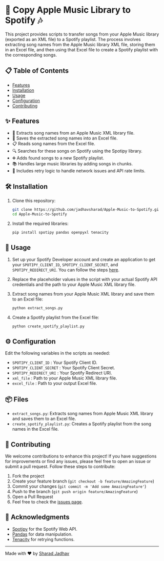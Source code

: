 # 🎵 Copy Apple Music Library to Spotify 🎶

This project provides scripts to transfer songs from your Apple Music library (exported as an XML file) to a Spotify playlist. The process involves extracting song names from the Apple Music library XML file, storing them in an Excel file, and then using that Excel file to create a Spotify playlist with the corresponding songs.

## 📋 Table of Contents
- [Features](#features)
- [Installation](#installation)
- [Usage](#usage)
- [Configuration](#configuration)
- [Contributing](#contributing)

## ✨ Features
- 📄 Extracts song names from an Apple Music XML library file.
- 💾 Saves the extracted song names into an Excel file.
- 📋 Reads song names from the Excel file.
- 🔍 Searches for these songs on Spotify using the Spotipy library.
- ➕ Adds found songs to a new Spotify playlist.
- 📚 Handles large music libraries by adding songs in chunks.
- 🔄 Includes retry logic to handle network issues and API rate limits.


## 🛠️ Installation
1. Clone this repository:
    ```bash
    git clone https://github.com/jadhavsharad/Apple-Music-to-Spotify.git
    cd Apple-Music-to-Spotify
    ```

2. Install the required libraries:
    ```bash
    pip install spotipy pandas openpyxl tenacity
    ```

## 🚀 Usage
1. Set up your Spotify Developer account and create an application to get your `SPOTIPY_CLIENT_ID`, `SPOTIPY_CLIENT_SECRET`, and `SPOTIPY_REDIRECT_URI`. You can follow the steps [here](https://developer.spotify.com/documentation/general/guides/authorization/app-settings/).

2. Replace the placeholder values in the script with your actual Spotify API credentials and the path to your Apple Music XML library file.

3. Extract song names from your Apple Music XML library and save them to an Excel file:
    ```bash
    python extract_songs.py
    ```

4. Create a Spotify playlist from the Excel file:
    ```bash
    python create_spotify_playlist.py
    ```

## ⚙️ Configuration
Edit the following variables in the scripts as needed:

- `SPOTIPY_CLIENT_ID` : Your Spotify Client ID.
- `SPOTIPY_CLIENT_SECRET` : Your Spotify Client Secret.
- `SPOTIPY_REDIRECT_URI` : Your Spotify Redirect URI.
- `xml_file` : Path to your Apple Music XML library file.
- `excel_file` : Path to your output Excel file.

## 📦 Files
- `extract_songs.py`: Extracts song names from Apple Music XML library and saves them to an Excel file.
- `create_spotify_playlist.py`: Creates a Spotify playlist from the song names in the Excel file.

## 🤝 Contributing
We welcome contributions to enhance this project! If you have suggestions for improvements or find any issues, please feel free to open an issue or submit a pull request. Follow these steps to contribute:

1. Fork the project
2. Create your feature branch (`git checkout -b feature/AmazingFeature`)
3. Commit your changes (`git commit -m 'Add some AmazingFeature'`)
4. Push to the branch (`git push origin feature/AmazingFeature`)
5. Open a Pull Request
6. Feel free to check the [issues page](https://github.com/jadhavsharad/Apple-Music-to-Spotify/issues).

## 🙏 Acknowledgments
- [Spotipy](https://github.com/plamere/spotipy) for the Spotify Web API.
- [Pandas](https://pandas.pydata.org/) for data manipulation.
- [Tenacity](https://github.com/jd/tenacity) for retrying functions.

---

Made with ❤️ by [Sharad Jadhav](https://github.com/jadhavsharad)
